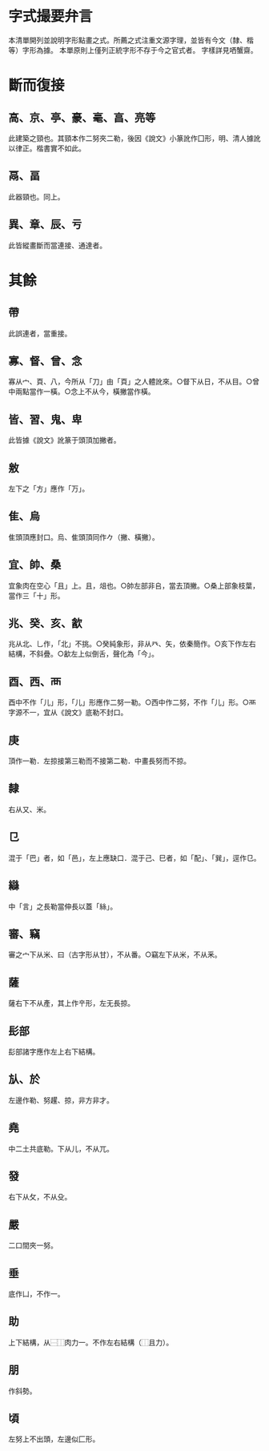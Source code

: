 # 字式撮要弁言
本清單開列並說明字形點畫之式。所薦之式注重文源字理，並皆有今文（隸、楷等）字形為據。
本單原則上僅列正統字形不存于今之官式者。
字樣詳見哂蟹齋。
# 斷而復接
## 高、京、亭、豪、毫、亯、亮等
此建築之頸也。其頸本作二努夾二勒，後因《說文》小篆訛作囗形，明、清人據訛以律正。楷書實不如此。
## 鬲、畐
此器頸也。同上。
## 異、章、辰、亏
此皆縱畫斷而當連接、通達者。
# 其餘
## 帶
此誤連者，當重接。
## 寡、督、曾、念
寡从宀、頁、八，今所从「刀」由「頁」之人體訛來。○督下从日，不从目。○曾中兩點當作一橫。○念上不从今，橫撇當作橫。
## 皆、習、鬼、卑
此皆據《說文》訛篆于頭頂加撇者。
## 敫
左下之「方」應作「万」。
## 隹、烏
隹頭頂應封口。烏、隹頭頂同作𠂊（撇、橫撇）。
## 宜、帥、桑
宜象肉在空心「且」上。且，俎也。○帥左部非𠂤，當去頂撇。○桑上部象枝葉，當作三「十」形。
## 兆、癸、亥、㱃
兆从北、乚作，「北」不挑。○癸純象形，非从癶、矢，依秦簡作。○亥下作左右結構，不斜疊。○㱃左上似倒舌，聲化為「今」。
## 酉、西、襾
酉中不作「儿」形，「儿」形應作二努一勒。○西中作二努，不作「儿」形。○襾字源不一，宜从《說文》底勒不封口。
## 庚
頂作一勒．左掠接第三勒而不接第二勒．中畫長努而不掠。
## 隸
右从又、米。
## 㔾
混于「巴」者，如「邑」，左上應缺口．混于己、巳者，如「配」、「巽」，逕作㔾。
## 䜌
中「言」之長勒當伸長以蓋「絲」。
## 審、竊
審之宀下从米、曰（古字形从甘），不从番。○竊左下从米，不从釆。
## 薩
薩右下不从產，其上作䇂形，左无長掠。
## 髟部
髟部諸字應作左上右下結構。
## 㫃、於
左邊作勒、努趯、掠，非方非才。
## 堯
中二土共底勒。下从儿，不从兀。
## 發
右下从攵，不从殳。
## 嚴
二口間夾一努。
## 垂
底作凵，不作一。
## 助
上下結構，从⿱⿰肉力一。不作左右結構（⿰且力）。
## 朋
作斜勢。
## 頃
左努上不出頭，左邊似匚形。